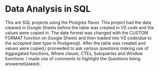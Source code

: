 # Data Analysis in SQL
This are SQL projects using the Postgres flavor.
This project had the data cleaned in Google Sheets before the table was created in VS code and the values were copied in.
The date format was changed with the CUSTOM FORMAT function on Google Sheets and then loaded into VS code(due to the accepted date type in Postgresql).
After the table was created and values were copied,I proceeded to ask various questions making use of Aggregated functions, Where clause, CTEs, Subqueries and Window functions.
I made use of comments to highlight the Questions being answered(asked).
